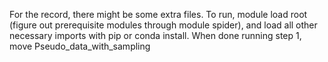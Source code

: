 For the record, there might be some extra files. To run, module load root (figure out prerequisite modules through module spider), and load all other necessary imports with pip or conda install. When done running step 1, move Pseudo_data_with_sampling